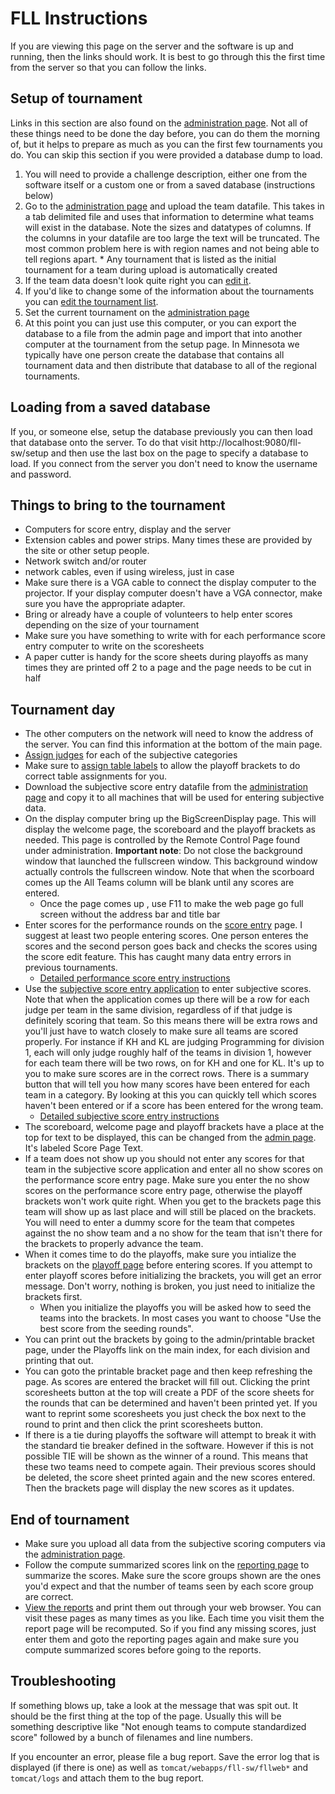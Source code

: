 # FLL Instructions

If you are viewing this page on the server and the software is up and running, then the links should work. It is best to go through this the first time from the server so that you can follow the links.


## Setup of tournament

Links in this section are also found on the [administration page](http://localhost:9080/fll-sw/admin/index.jsp). Not all of these things need to be done the day before, you can do them the morning of, but it helps to prepare as much as you can the first few tournaments you do. You can skip this section if you were provided a database dump to load.

  1. You will need to provide a challenge description, either one from the software itself or a custom one or from a saved database (instructions below)
  1. Go to the [administration page](http://localhost:9080/fll-sw/admin/index.jsp) and upload the team datafile. This takes in a tab delimited file and uses that information to determine what teams will exist in the database. Note the sizes and datatypes of columns. If the columns in your datafile are too large the text will be truncated. The most common problem here is with region names and not being able to tell regions apart.
    * Any tournament that is listed as the initial tournament for a team during upload is automatically created 
  1. If the team data doesn't look quite right you can [edit it](http://localhost:9080/fll-sw/admin/select_team.jsp).
  1. If you'd like to change some of the information about the tournaments you can [edit the tournament list](http://localhost:9080/fll-sw/admin/tournaments.jsp).
  1. Set the current tournament on the [administration page](http://localhost:9080/fll-sw/admin/index.jsp)
  1. At this point you can just use this computer, or you can export the database to a file from the admin page and import that into another computer at the tournament from the setup page. In Minnesota we typically have one person create the database that contains all tournament data and then distribute that database to all of the regional tournaments.  


## Loading from a saved database

If you, or someone else, setup the database previously you can then load that database onto the server. To do that visit http://localhost:9080/fll-sw/setup and then use the last box on the page to specify a database to load. If you connect from the server you don't need to know the username and password.


## Things to bring to the tournament

  * Computers for score entry, display and the server
  * Extension cables and power strips. Many times these are provided by the site or other setup people.
  * Network switch and/or router
  * network cables, even if using wireless, just in case
  * Make sure there is a VGA cable to connect the display computer to the projector. If your display computer doesn't have a VGA connector, make sure you have the appropriate adapter.
  * Bring or already have a couple of volunteers to help enter scores depending on the size of your tournament
  * Make sure you have something to write with for each performance score entry computer to write on the scoresheets
  * A paper cutter is handy for the score sheets during playoffs as many times they are printed off 2 to a page and the page needs to be cut in half  


## Tournament day

  * The other computers on the network will need to know the address of the server. You can find this information at the bottom of the main page.
  * [Assign judges](http://localhost:9080/fll-sw/admin/judges.jsp) for each of the subjective categories
  * Make sure to [assign table labels](http://localhost:9080/fll-sw/admin/tables.jsp) to allow the playoff brackets to do correct table assignments for you.
  * Download the subjective score entry datafile from the [administration page](http://localhost:9080/fll-sw/admin/index.jsp) and copy it to all machines that will be used for entering subjective data.
  * On the display computer bring up the BigScreenDisplay page. This will display the welcome page, the scoreboard and the playoff brackets as needed. This page is controlled by the Remote Control Page found under administration. **Important note**: Do not close the background window that launched the fullscreen window. This background window actually controls the fullscreen window. Note that when the scorboard comes up the All Teams column will be blank until any scores are entered.
    * Once the page comes up , use F11 to make the web page go full screen without the address bar and title bar
  * Enter scores for the performance rounds on the [score entry](http://localhost:9080/fll-sw/scoreEntry/select_team.jsp) page. I suggest at least two people entering scores. One person enteres the scores and the second person goes back and checks the scores using the score edit feature. This has caught many data entry errors in previous tournaments.
    * [Detailed performance score entry instructions](performance-entry-instructions.md)
  * Use the [subjective score entry application](http://localhost:9080/fll-sw/subjective-app.jar) to enter subjective scores. Note that when the application comes up there will be a row for each judge per team in the same division, regardless of if that judge is definitely scoring that team. So this means there will be extra rows and you'll just have to watch closely to make sure all teams are scored properly. For instance if KH and KL are judging Programming for division 1, each will only judge roughly half of the teams in division 1, however for each team there will be two rows, on for KH and one for KL. It's up to you to make sure scores are in the correct rows. There is a summary button that will tell you how many scores have been entered for each team in a category. By looking at this you can quickly tell which scores haven't been entered or if a score has been entered for the wrong team.
    * [Detailed subjective score entry instructions](subjective-instructions.md)
  * The scoreboard, welcome page and playoff brackets have a place at the top for text to be displayed, this can be changed from the [admin page](http://localhost:9080/fll-sw/admin/). It's labeled Score Page Text.
  * If a team does not show up you should not enter any scores for that team in the subjective score application and enter all no show scores on the performance score entry page. Make sure you enter the no show scores on the performance score entry page, otherwise the playoff brackets won't work quite right. When you get to the brackets page this team will show up as last place and will still be placed on the brackets. You will need to enter a dummy score for the team that competes against the no show team and a no show for the team that isn't there for the brackets to properly advance the team.
  * When it comes time to do the playoffs, make sure you intialize the brackets on the [playoff page](http://localhost:9080/fll-sw/playoff/index.jsp) before entering scores. If you attempt to enter playoff scores before initializing the brackets, you will get an error message. Don't worry, nothing is broken, you just need to initialize the brackets first.
    * When you initialize the playoffs you will be asked how to seed the teams into the brackets. In most cases you want to choose "Use the best score from the seeding rounds".
  * You can print out the brackets by going to the admin/printable bracket page, under the Playoffs link on the main index, for each division and printing that out.
  * You can goto the printable bracket page and then keep refreshing the page. As scores are entered the bracket will fill out. Clicking the print scoresheets button at the top will create a PDF of the score sheets for the rounds that can be determined and haven't been printed yet. If you want to reprint some scoresheets you just check the box next to the round to print and then click the print scoresheets button.
  * If there is a tie during playoffs the software will attempt to break it with the standard tie breaker defined in the software. However if this is not possible TIE will be shown as the winner of a round. This means that these two teams need to compete again. Their previous scores should be deleted, the score sheet printed again and the new scores entered. Then the brackets page will display the new scores as it updates.


## End of tournament

  * Make sure you upload all data from the subjective scoring computers via the [administration page](http://localhost:9080/fll-sw/admin/index.jsp).
  * Follow the compute summarized scores link on the [reporting page](http://localhost:9080/fll-sw/report/index.jsp) to summarize the scores. Make sure the score groups shown are the ones you'd expect and that the number of teams seen by each score group are correct.
  * [View the reports](http://localhost:9080/fll-sw/report/index.jsp) and print them out through your web browser. You can visit these pages as many times as you like. Each time you visit them the report page will be recomputed. So if you find any missing scores, just enter them and goto the reporting pages again and make sure you compute summarized scores before going to the reports.

## Troubleshooting

If something blows up, take a look at the message that was spit out. It should be the first thing at the top of the page. Usually this will be something descriptive like "Not enough teams to compute standardized score" followed by a bunch of filenames and line numbers.

If you encounter an error, please file a bug report. Save the error log that is displayed (if there is one) as well as `tomcat/webapps/fll-sw/fllweb*` and `tomcat/logs` and attach them to the bug report.

